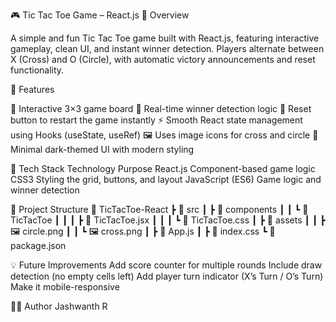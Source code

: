 🎮 Tic Tac Toe Game – React.js
📌 Overview

A simple and fun Tic Tac Toe game built with React.js, featuring interactive gameplay, clean UI, and instant winner detection.
Players alternate between X (Cross) and O (Circle), with automatic victory announcements and reset functionality.

🚀 Features

🎯 Interactive 3×3 game board
🧠 Real-time winner detection logic
🔁 Reset button to restart the game instantly
⚡ Smooth React state management using Hooks (useState, useRef)
🖼️ Uses image icons for cross and circle
🎨 Minimal dark-themed UI with modern styling

🧠 Tech Stack
Technology	Purpose
React.js	Component-based game logic
CSS3	Styling the grid, buttons, and layout
JavaScript (ES6)	Game logic and winner detection

📂 Project Structure
📁 TicTacToe-React
 ┣ 📁 src
 ┃ ┣ 📁 components
 ┃ ┃ ┗ 📁 TicTacToe
 ┃ ┃ ┃ ┣ 📜 TicTacToe.jsx
 ┃ ┃ ┃ ┗ 📜 TicTacToe.css
 ┃ ┣ 📁 assets
 ┃ ┃ ┣ 🖼️ circle.png
 ┃ ┃ ┗ 🖼️ cross.png
 ┃ ┣ 📜 App.js
 ┃ ┣ 📜 index.css
 ┗ 📜 package.json

💡 Future Improvements
Add score counter for multiple rounds
Include draw detection (no empty cells left)
Add player turn indicator (X’s Turn / O’s Turn)
Make it mobile-responsive

👨‍💻 Author
Jashwanth R
